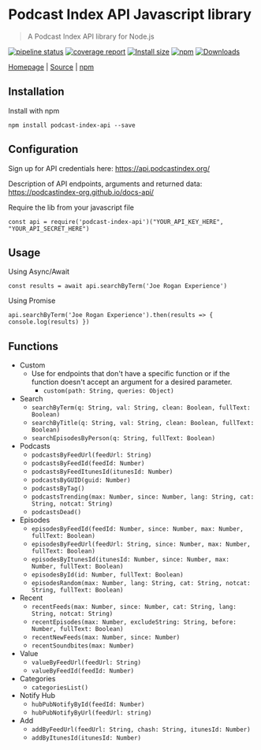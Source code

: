 # Podcast Index API Javascript library

> A Podcast Index API library for Node.js

[![pipeline status](https://gitlab.com/comster/podcast-index-api/badges/master/pipeline.svg)](https://gitlab.com/comster/podcast-index-api/-/commits/master)
[![coverage report](https://gitlab.com/comster/podcast-index-api/badges/master/coverage.svg)](https://gitlab.com/comster/podcast-index-api/-/commits/master)
[![Install size](https://packagephobia.now.sh/badge?p=podcast-index-api)](https://packagephobia.now.sh/result?p=podcast-index-api)
[![npm](https://img.shields.io/npm/v/podcast-index-api?style=plastic)](https://npmjs.com/podcast-index-api)
[![Downloads](https://img.shields.io/npm/dw/podcast-index-api.svg)](https://npmjs.com/podcast-index-api)

[Homepage](https://comster.github.io/podcast-index-api/) | [Source](https://github.com/comster/podcast-index-api) | [npm](https://npmjs.com/podcast-index-api)

## Installation

Install with npm

`npm install podcast-index-api --save`

## Configuration

Sign up for API credentials here: https://api.podcastindex.org/

Description of API endpoints, arguments and returned data: https://podcastindex-org.github.io/docs-api/

Require the lib from your javascript file

`const api = require('podcast-index-api')("YOUR_API_KEY_HERE", "YOUR_API_SECRET_HERE")`

## Usage

Using Async/Await

`const results = await api.searchByTerm('Joe Rogan Experience')`

Using Promise

`api.searchByTerm('Joe Rogan Experience').then(results => { console.log(results) })`

## Functions

-   Custom
    -   Use for endpoints that don't have a specific function or if the function doesn't accept an argument for a
        desired parameter.
        -   `custom(path: String, queries: Object)`
-   Search
    -   `searchByTerm(q: String, val: String, clean: Boolean, fullText: Boolean)`
    -   `searchByTitle(q: String, val: String, clean: Boolean, fullText: Boolean)`
    -   `searchEpisodesByPerson(q: String, fullText: Boolean)`
-   Podcasts
    -   `podcastsByFeedUrl(feedUrl: String)`
    -   `podcastsByFeedId(feedId: Number)`
    -   `podcastsByFeedItunesId(itunesId: Number)`
    -   `podcastsByGUID(guid: Number)`
    -   `podcastsByTag()`
    -   `podcastsTrending(max: Number, since: Number, lang: String, cat: String, notcat: String)`
    -   `podcastsDead()`
-   Episodes
    -   `episodesByFeedId(feedId: Number, since: Number, max: Number, fullText: Boolean)`
    -   `episodesByFeedUrl(feedUrl: String, since: Number, max: Number, fullText: Boolean)`
    -   `episodesByItunesId(itunesId: Number, since: Number, max: Number, fullText: Boolean)`
    -   `episodesById(id: Number, fullText: Boolean)`
    -   `episodesRandom(max: Number, lang: String, cat: String, notcat: String, fullText: Boolean)`
-   Recent
    -   `recentFeeds(max: Number, since: Number, cat: String, lang: String, notcat: String)`
    -   `recentEpisodes(max: Number, excludeString: String, before: Number, fullText: Boolean)`
    -   `recentNewFeeds(max: Number, since: Number)`
    -   `recentSoundbites(max: Number)`
-   Value
    -   `valueByFeedUrl(feedUrl: String)`
    -   `valueByFeedId(feedId: Number)`
-   Categories
    -   `categoriesList()`
-   Notify Hub
    -   `hubPubNotifyById(feedId: Number)`
    -   `hubPubNotifyByUrl(feedUrl: string)`
-   Add
    -   `addByFeedUrl(feedUrl: String, chash: String, itunesId: Number)`
    -   `addByItunesId(itunesId: Number)`
